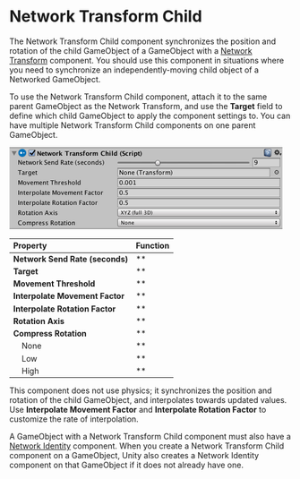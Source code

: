 # Network Transform Child

The Network Transform Child component synchronizes the position and rotation of the child GameObject of a GameObject with a [Network Transform](class-NetworkTransform.html) component. You should use this component in situations where you need to synchronize an independently-moving child object of a Networked GameObject.

To use the Network Transform Child component, attach it to the same parent GameObject as the Network Transform, and use the **Target** field to define which child GameObject to apply the component settings to. You can have multiple Network Transform Child components on one parent GameObject.

![The Network Transform Child component](../uploads/Main/NetworkTransformChild.png)

|**Property**|**Function**|
|:---|:---|
|**Network Send Rate (seconds)**|**|Set the number of network updates per second. You can set this slider to 0 for GameObjects that do not need to update after being created, like non-interactive effects generated by a player (for example, a dust cloud left behind that the player cannot interact with).|
|**Target**|**|Child transform to be synchronized. (Remember, this component goes on the *parent*, not the child - so you specify the child object using this field).|
|**Movement Threshold**|**|Set the distance that a GameObject can move without sending a movement synchronization update.|
|**Interpolate Movement Factor**|**|Use this to enable and control interpolation of the synchronized movement. The larger this number is, the faster the GameObject interpolates to the target position. If this is set to 0, the GameObject snaps to the new position.|
|**Interpolate Rotation Factor**|**|Use this to enable and control interpolation of the synchronized rotation. The larger this number is, the faster the GameObject interpolates to the target rotation. If this is set to 0, the GameObject snaps to the new rotation.|
|**Rotation Axis**|**|Define which rotation axis or axes should synchronize. This is set to XYZ (full 3D) by default.|
|**Compress Rotation**|**|If you compress rotation data, the amount of data sent is lower, and the accuracy of the rotation synchronization is lower.|
|&nbsp;&nbsp;&nbsp;&nbsp;None|**|Choose this to apply no compression to the rotation synchronization. This is the default option.|
|&nbsp;&nbsp;&nbsp;&nbsp;Low|**|Choose this to apply a low amount of compression to the rotation synchronization. This option lessens the amount of information sent for rotation data.|
|&nbsp;&nbsp;&nbsp;&nbsp;High|**|Choose this to apply a high amount of compression to the rotation synchronization. This option sends the least amount of information possible for rotation data.|

This component does not use physics; it synchronizes the position and rotation of the child GameObject, and interpolates towards updated values. Use **Interpolate Movement Factor** and **Interpolate Rotation Factor** to customize the rate of interpolation.

A GameObject with a Network Transform Child component must also have a [Network Identity](class-NetworkIdentity.html) component. When you create a Network Transform Child component on a GameObject, Unity also creates a Network Identity component on that GameObject if it does not already have one.
